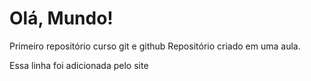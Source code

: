 # Olá, Mundo!
 Primeiro repositório curso git e github
 Repositório criado em uma aula.

 Essa linha foi adicionada pelo site
